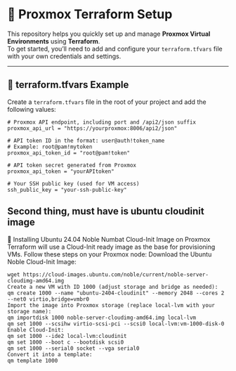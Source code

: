 # 🚀 Proxmox Terraform Setup

This repository helps you quickly set up and manage **Proxmox Virtual Environments** using **Terraform**.  
To get started, you’ll need to add and configure your `terraform.tfvars` file with your own credentials and settings.

---

## 📌 terraform.tfvars Example

Create a `terraform.tfvars` file in the root of your project and add the following values:

```hcl
# Proxmox API endpoint, including port and /api2/json suffix
proxmox_api_url = "https://yourproxmox:8006/api2/json"

# API token ID in the format: user@auth!token_name
# Example: root@pam!mytoken
proxmox_api_token_id = "root@pam!token"

# API token secret generated from Proxmox
proxmox_api_token = "yourAPItoken"

# Your SSH public key (used for VM access)
ssh_public_key = "your-ssh-public-key"

```
## Second thing, must have is ubuntu cloudinit image
🐧 Installing Ubuntu 24.04 Noble Numbat Cloud-Init Image on Proxmox
Terraform will use a Cloud-Init ready image as the base for provisioning VMs.
Follow these steps on your Proxmox node:
Download the Ubuntu Noble Cloud-Init Image:
```
wget https://cloud-images.ubuntu.com/noble/current/noble-server-cloudimg-amd64.img
Create a new VM with ID 1000 (adjust storage and bridge as needed):
qm create 1000 --name "ubuntu-2404-cloudinit" --memory 2048 --cores 2 --net0 virtio,bridge=vmbr0
Import the image into Proxmox storage (replace local-lvm with your storage name):
qm importdisk 1000 noble-server-cloudimg-amd64.img local-lvm
qm set 1000 --scsihw virtio-scsi-pci --scsi0 local-lvm:vm-1000-disk-0
Enable Cloud-Init:
qm set 1000 --ide2 local-lvm:cloudinit
qm set 1000 --boot c --bootdisk scsi0
qm set 1000 --serial0 socket --vga serial0
Convert it into a template:
qm template 1000
```